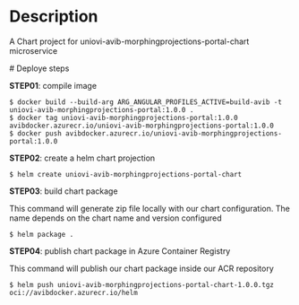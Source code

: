 # Description

A Chart project for uniovi-avib-morphingprojections-portal-chart microservice

# Deploye steps

**STEP01**: compile image

```
$ docker build --build-arg ARG_ANGULAR_PROFILES_ACTIVE=build-avib -t uniovi-avib-morphingprojections-portal:1.0.0 .
$ docker tag uniovi-avib-morphingprojections-portal:1.0.0 avibdocker.azurecr.io/uniovi-avib-morphingprojections-portal:1.0.0
$ docker push avibdocker.azurecr.io/uniovi-avib-morphingprojections-portal:1.0.0
```

**STEP02**: create a helm chart projection

```
$ helm create uniovi-avib-morphingprojections-portal-chart
```

**STEP03**: build chart package

This command will generate zip file locally with our chart configuration. The name depends on the  chart name and version configured

```
$ helm package .
```

**STEP04**: publish chart package in Azure Container Registry

This command will publish our chart package inside our ACR repository

```
$ helm push uniovi-avib-morphingprojections-portal-chart-1.0.0.tgz oci://avibdocker.azurecr.io/helm
```
